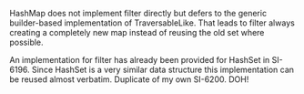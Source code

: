 HashMap does not implement filter directly but defers to the generic builder-based implementation of TraversableLike. That leads to filter always creating a completely new map instead of reusing the old set where possible.

An implementation for filter has already been provided for HashSet in SI-6196. Since HashSet is a very similar data structure this implementation can be reused almost verbatim. 
Duplicate of my own SI-6200. DOH!
